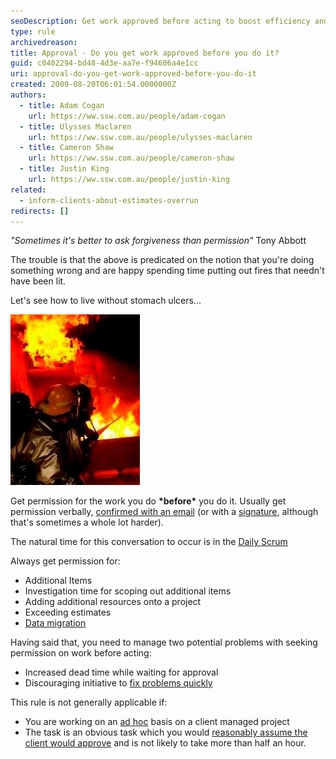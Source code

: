 ```yaml
---
seoDescription: Get work approved before acting to boost efficiency and reduce stress by avoiding potential fires.
type: rule
archivedreason:
title: Approval - Do you get work approved before you do it?
guid: c0402294-bd48-4d3e-aa7e-f94606a4e1cc
uri: approval-do-you-get-work-approved-before-you-do-it
created: 2009-08-20T06:01:54.0000000Z
authors:
  - title: Adam Cogan
    url: https://ww.ssw.com.au/people/adam-cogan
  - title: Ulysses Maclaren
    url: https://ww.ssw.com.au/people/ulysses-maclaren
  - title: Cameron Shaw
    url: https://ww.ssw.com.au/people/cameron-shaw
  - title: Justin King
    url: https://ww.ssw.com.au/people/justin-king
related:
  - inform-clients-about-estimates-overrun
redirects: []
---
```


_"Sometimes it's better to ask forgiveness than permission"_
Tony Abbott

The trouble is that the above is predicated on the notion that you're doing something wrong and are happy spending time putting out fires that needn't have been lit.

Let's see how to live without stomach ulcers...

<!--endintro-->

![Figure: Get work approved and spend less time putting out fires](SuccessfulProjects_PuttingOutFires.jpg)

Get permission for the work you do **\*before\*** you do it. Usually get permission verbally, [confirmed with an email](/dones-do-you-send-yourself-emails) (or with a [signature](/do-you-ask-clients-to-initial-your-work), although that's sometimes a whole lot harder).

The natural time for this conversation to occur is in the [Daily Scrum](/methodology-do-you-do-daily-scrums-%28aka-stand-up-meetings%29)

Always get permission for:

* Additional Items
* Investigation time for scoping out additional items
* Adding additional resources onto a project
* Exceeding estimates
* [Data migration](/do-you-perform-migration-procedures-with-an-approved-release-plan)

Having said that, you need to manage two potential problems with seeking permission on work before acting:

* Increased dead time while waiting for approval
* Discouraging initiative to
  [fix problems quickly](/do-you-fix-problems-quickly)

This rule is not generally applicable if:

* You are working on an
  [ad hoc](/do-you-know-the-difference-between-ad-hoc-work-and-managed-work) basis on a client managed project
* The task is an obvious task which you would
  [reasonably assume the client would approve](/approval-do-you-assume-necessary-tasks-will-get-approval) and is not likely to take more than half an hour.
